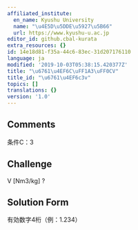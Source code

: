 ```yaml
---
affiliated_institute:
  en_name: Kyushu University
  name: "\u4E5D\u5DDE\u5927\u5B66"
  url: https://www.kyushu-u.ac.jp
editor_id: github.cbal-kurata
extra_resources: {}
id: 14e18d81-f35a-44c6-83ec-31d207176110
language: ja
modified: '2019-10-03T05:38:15.420377Z'
title: "\u6761\u4EF6C\uFF1A3\uFF0CV"
title_id: "\u6761\u4EF6c3v"
topics: []
translations: {}
version: '1.0'
---
```


## Comments
条件C：3

## Challenge
V [Nm3/kg] ?

## Solution Form
有効数字4桁（例：1.234）




